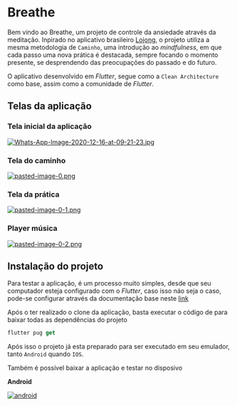 # Breathe

Bem vindo ao Breathe, um projeto de controle da ansiedade através da meditação. Inpirado no aplicativo brasileiro [Lojong](https://lojong.com.br/app/), o projeto utiliza a mesma metodologia de `Caminho`, uma introdução ao _mindfulness_, em que cada passo uma nova prática é destacada, sempre focando o momento presente, se desprendendo das preocupações do passado e do futuro. 

O aplicativo desenvolvido em _Flutter_, segue como a `Clean Architecture` como base, assim como a comunidade de _Flutter_. 

## Telas da aplicação

### Tela inicial da aplicação
[![Whats-App-Image-2020-12-16-at-09-21-23.jpg](https://i.postimg.cc/8kbvJHj7/Whats-App-Image-2020-12-16-at-09-21-23.jpg)](https://postimg.cc/kDBGLWNC)

### Tela do caminho
[![pasted-image-0.png](https://i.postimg.cc/Kz829xDS/pasted-image-0.png)](https://postimg.cc/NySSFhnp)

### Tela da prática 
[![pasted-image-0-1.png](https://i.postimg.cc/zvL1r7Qx/pasted-image-0-1.png)](https://postimg.cc/zH1QwC8h)

### Player música
[![pasted-image-0-2.png](https://i.postimg.cc/2jJDwpqM/pasted-image-0-2.png)](https://postimg.cc/fkxpzrff)



## Instalação do projeto 

Para testar a aplicação, é um processo muito simples, desde que seu computador esteja configurado com o _Flutter_, caso isso náo seja o caso, pode-se configurar através da documentação base neste [link](https://flutter.dev/docs/get-started/install)

Após o ter realizado o clone da aplicação, basta executar o código de para baixar todas as dependências do projeto

```dart
flutter pug get
```

Após isso o projeto já esta preparado para ser executado em seu emulador, tanto `Android` quando `IOS`.

Também é possível baixar a aplicação e testar no disposivo


**Android**

[![android][1]][2]

[1]:  https://i.postimg.cc/dtt5LDtK/download.jpg
[2]:  https://install.appcenter.ms/users/gabrielroodriz-gmail.com/apps/brethe/distribution_groups/public


